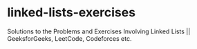 # linked-lists-exercises
Solutions to the Problems and Exercises Involving Linked Lists || GeeksforGeeks, LeetCode, Codeforces etc.
